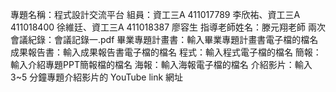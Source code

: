 專題名稱：程式設計交流平台 
組員：資工三A 411017789 李欣祐、資工三A 411018400 徐維廷、資工三A 411018387 廖容生 
指導老師姓名：滕元翔老師 
兩次會議紀錄：會議記錄一.pdf
畢業專題計畫書：輸入畢業專題計畫書電子檔的檔名 
成果報告書：輸入成果報告書電子檔的檔名 
程式：輸入程式電子檔的檔名 
簡報：輸入介紹專題PPT簡報檔的檔名 
海報：輸入海報電子檔的檔名 
介紹影片：輸入3~5 分鐘專題介紹影片的 YouTube link 網址

